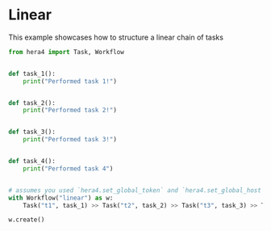 # Linear

This example showcases how to structure a linear chain of tasks

```python
from hera4 import Task, Workflow


def task_1():
    print("Performed task 1!")


def task_2():
    print("Performed task 2!")


def task_3():
    print("Performed task 3!")


def task_4():
    print("Performed task 4")


# assumes you used `hera4.set_global_token` and `hera4.set_global_host` so that the workflow can be submitted
with Workflow("linear") as w:
    Task("t1", task_1) >> Task("t2", task_2) >> Task("t3", task_3) >> Task("t4", task_4)

w.create()
```
